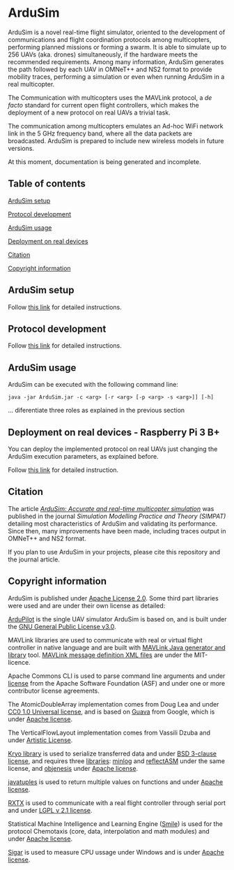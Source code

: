 # ArduSim

ArduSim is a novel real-time flight simulator, oriented to the development of communications and flight coordination protocols among multicopters, performing planned missions or forming a swarm. It is able to simulate up to 256 UAVs (aka. drones) simultaneously, if the hardware meets the recommended requirements. Among many information, ArduSim generates the path followed by each UAV in OMNeT++ and NS2 format to provide mobility traces, performing a simulation or even when running ArduSim in a real multicopter.

The Communication with multicopters uses the MAVLink protocol, a *de facto* standard for current open flight controllers, which makes the deployment of a new protocol on real UAVs a trivial task.

The communication among multicopters emulates an Ad-hoc WiFi network link in the 5 GHz frequency band, where all the data packets are broadcasted. ArduSim is prepared to include new wireless models in future versions.

At this moment, documentation is being generated and incomplete.

## Table of contents

[ArduSim setup](#markdown-header-ardusim-setup)

[Protocol development](#markdown-header-protocol-development)

[ArduSim usage](#markdown-header-ardusim-usage)

[Deployment on real devices](#markdown-header-deployment-on-real-devices-raspberry-pi-3-b)

[Citation](#markdown-header-citation)

[Copyright information](#markdown-header-copyright-information)

## ArduSim setup

Follow [this link](help/setup.md) for detailed instructions.

## Protocol development

Follow [this link](help/development.md) for detailed instructions.

## ArduSim usage

ArduSim can be executed with the following command line:

    java -jar ArduSim.jar -c <arg> [-r <arg> [-p <arg> -s <arg>]] [-h]

... diferentiate three roles as explained in the previous section





[//]: # (Recomendar ejecutar como root administrador para usar disco ram)
[//]: # (En una terminal de linux o windows)
[//]: # (Al guardar lo del diálogo results, indicar los ficheros que se guardan con su contenido)



## Deployment on real devices - Raspberry Pi 3 B+

You can deploy the implemented protocol on real UAVs just changing the ArduSim execution parameters, as explained before.

Follow [this link](help/deployment.md) for detailed instruction.

## Citation

The article *[ArduSim: Accurate and real-time multicopter simulation](https://doi.org/10.1016/j.simpat.2018.06.009)* was published in the journal *Simulation Modelling Practice and Theory (SIMPAT)* detailing most characteristics of ArduSim and validating its performance. Since then, many improvements have been made, including traces output in OMNeT++ and NS2 format.

If you plan to use ArduSim in your projects, please cite this repository and the journal article.

## Copyright information

ArduSim is published under [Apache License 2.0](https://www.apache.org/licenses/LICENSE-2.0). Some third part libraries were used and are under their own license as detailed:

[ArduPilot](https://github.com/ArduPilot/ardupilot) is the single UAV simulator ArduSim is based on, and is built under the [GNU General Public License v3.0](https://github.com/ArduPilot/ardupilot/blob/master/COPYING.txt).

MAVLink libraries are used to communicate with real or virtual flight controller in native language and are built with [MAVLink Java generator and library](https://github.com/ghelle/MAVLinkJava) tool. [MAVLink message definition XML files](https://github.com/mavlink/mavlink/tree/master/message_definitions) are under the MIT-licence.

Apache Commons CLI is used to parse command line arguments and under [license](http://www.apache.org/licenses/LICENSE-2.0) from the Apache Software Foundation (ASF) and under one or more contributor license agreements.

The AtomicDoubleArray implementation comes from Doug Lea and under [CC0 1.0 Universal license](http://creativecommons.org/publicdomain/zero/1.0/), and is based on [Guava](https://github.com/google/guava) from Google, which is under [Apache license](https://github.com/google/guava/blob/master/COPYING).

The VerticalFlowLayout implementation comes from Vassili Dzuba and under [Artistic License](https://opensource.org/licenses/artistic-license-2.0).

[Kryo library](https://github.com/EsotericSoftware/kryo) is used to serialize transferred data and under [BSD 3-clause license](https://github.com/EsotericSoftware/kryo/blob/master/LICENSE.md), and requires three [libraries](https://github.com/EsotericSoftware/kryo/tree/master/lib): [minlog](https://github.com/EsotericSoftware/minlog) and [reflectASM](https://github.com/EsotericSoftware/reflectasm) under the same license, and [objenesis](http://objenesis.org/license.html) under [Apache license](http://www.apache.org/licenses/LICENSE-2.0).

[javatuples](https://www.javatuples.org/) is used to return multiple values on functions and under [Apache license](https://www.javatuples.org/license.html).

[RXTX](http://rxtx.qbang.org/wiki/index.php/Main_Page) is used to communicate with a real flight controller through serial port and under [LGPL v 2.1 license](http://www.gnu.org/licenses/lgpl.txt).

Statistical Machine Intelligence and Learning Engine ([Smile](https://github.com/haifengl/smile)) is used for the protocol Chemotaxis (core, data, interpolation and math modules) and under [Apache license](https://github.com/haifengl/smile/blob/master/LICENSE).

[Sigar](https://github.com/hyperic/sigar) is used to measure CPU ussage under Windows and is under [Apache license](https://github.com/hyperic/sigar/blob/master/LICENSE).


